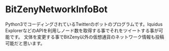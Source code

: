 # BitZenyNetworkInfoBot
Python3でコーディングされているTwitterのボットのプログラムです。Iquidus ExplorerなどのAPIを利用しノード数を取得する事でそれをツイートする事が可能です。
文体を変更する事でBitZeny以外の仮想通貨のネットワーク情報も投稿可能だと思います。
